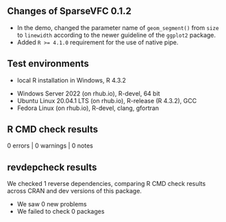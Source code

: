 ## Changes of SparseVFC 0.1.2

- In the demo, changed the parameter name of `geom_segment()` from `size` to `linewidth` according to the newer guideline of the `ggplot2` package.
- Added `R >= 4.1.0` requirement for the use of native pipe.

## Test environments

- local R installation in Windows, R 4.3.2
* Windows Server 2022 (on rhub.io), R-devel, 64 bit
* Ubuntu Linux 20.04.1 LTS (on rhub.io), R-release (R 4.3.2), GCC
* Fedora Linux (on rhub.io), R-devel, clang, gfortran

## R CMD check results

0 errors | 0 warnings | 0 notes

## revdepcheck results

We checked 1 reverse dependencies, comparing R CMD check results across CRAN and dev versions of this package.

 * We saw 0 new problems
 * We failed to check 0 packages
